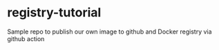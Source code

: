 # registry-tutorial
Sample repo to publish our own image to github and Docker registry via github action
